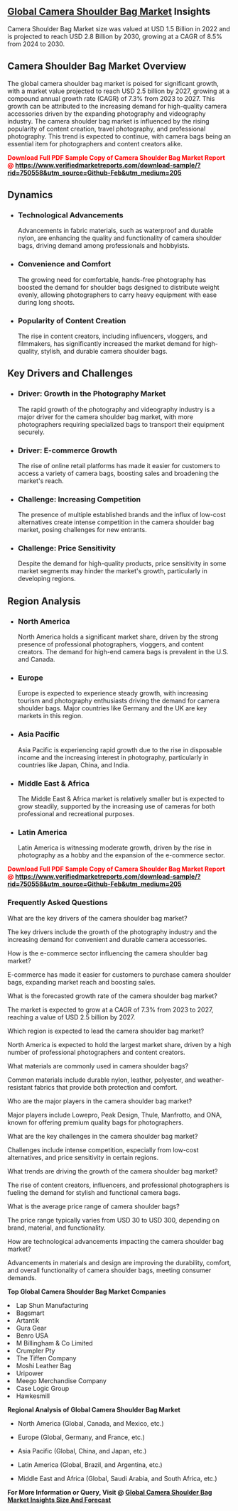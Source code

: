 <h2><a href="https://www.verifiedmarketreports.com/download-sample/?rid=750558&amp;utm_source=Github&amp;utm_medium=205" target="_blank">Global Camera Shoulder Bag Market</a> Insights</h2><p>Camera Shoulder Bag Market size was valued at USD 1.5 Billion in 2022 and is projected to reach USD 2.8 Billion by 2030, growing at a CAGR of 8.5% from 2024 to 2030.</p><p> <h2>Camera Shoulder Bag Market Overview</h2> <p>The global camera shoulder bag market is poised for significant growth, with a market value projected to reach USD 2.5 billion by 2027, growing at a compound annual growth rate (CAGR) of 7.3% from 2023 to 2027. This growth can be attributed to the increasing demand for high-quality camera accessories driven by the expanding photography and videography industry. The camera shoulder bag market is influenced by the rising popularity of content creation, travel photography, and professional photography. This trend is expected to continue, with camera bags being an essential item for photographers and content creators alike.</p> <p><strong><p><span class=""><span style="color: #ff0000;"><strong>Download Full PDF Sample Copy of Camera Shoulder Bag Market Report</strong> @ </span><a href="https://www.verifiedmarketreports.com/download-sample/?rid=750558&amp;utm_source=Github-Feb&amp;utm_medium=205" target="_blank">https://www.verifiedmarketreports.com/download-sample/?rid=750558&amp;utm_source=Github-Feb&amp;utm_medium=205</a></span></p></strong></p> <h2>Dynamics</h2> <ul> <li><h3>Technological Advancements</h3> Advancements in fabric materials, such as waterproof and durable nylon, are enhancing the quality and functionality of camera shoulder bags, driving demand among professionals and hobbyists.</li> <li><h3>Convenience and Comfort</h3> The growing need for comfortable, hands-free photography has boosted the demand for shoulder bags designed to distribute weight evenly, allowing photographers to carry heavy equipment with ease during long shoots.</li> <li><h3>Popularity of Content Creation</h3> The rise in content creators, including influencers, vloggers, and filmmakers, has significantly increased the market demand for high-quality, stylish, and durable camera shoulder bags.</li> </ul> <h2>Key Drivers and Challenges</h2> <ul> <li><h3>Driver: Growth in the Photography Market</h3> The rapid growth of the photography and videography industry is a major driver for the camera shoulder bag market, with more photographers requiring specialized bags to transport their equipment securely.</li> <li><h3>Driver: E-commerce Growth</h3> The rise of online retail platforms has made it easier for customers to access a variety of camera bags, boosting sales and broadening the market's reach.</li> <li><h3>Challenge: Increasing Competition</h3> The presence of multiple established brands and the influx of low-cost alternatives create intense competition in the camera shoulder bag market, posing challenges for new entrants.</li> <li><h3>Challenge: Price Sensitivity</h3> Despite the demand for high-quality products, price sensitivity in some market segments may hinder the market's growth, particularly in developing regions.</li> </ul> <h2>Region Analysis</h2> <ul> <li><h3>North America</h3> North America holds a significant market share, driven by the strong presence of professional photographers, vloggers, and content creators. The demand for high-end camera bags is prevalent in the U.S. and Canada.</li> <li><h3>Europe</h3> Europe is expected to experience steady growth, with increasing tourism and photography enthusiasts driving the demand for camera shoulder bags. Major countries like Germany and the UK are key markets in this region.</li> <li><h3>Asia Pacific</h3> Asia Pacific is experiencing rapid growth due to the rise in disposable income and the increasing interest in photography, particularly in countries like Japan, China, and India.</li> <li><h3>Middle East & Africa</h3> The Middle East & Africa market is relatively smaller but is expected to grow steadily, supported by the increasing use of cameras for both professional and recreational purposes.</li> <li><h3>Latin America</h3> Latin America is witnessing moderate growth, driven by the rise in photography as a hobby and the expansion of the e-commerce sector.</li> </ul> <p><strong><p><span class=""><span style="color: #ff0000;"><strong>Download Full PDF Sample Copy of Camera Shoulder Bag Market Report</strong> @ </span><a href="https://www.verifiedmarketreports.com/download-sample/?rid=750558&amp;utm_source=Github-Feb&amp;utm_medium=205" target="_blank">https://www.verifiedmarketreports.com/download-sample/?rid=750558&amp;utm_source=Github-Feb&amp;utm_medium=205</a></span></p></strong></p> <h3>Frequently Asked Questions</h3> <p>What are the key drivers of the camera shoulder bag market?</p> <p>The key drivers include the growth of the photography industry and the increasing demand for convenient and durable camera accessories.</p> <p>How is the e-commerce sector influencing the camera shoulder bag market?</p> <p>E-commerce has made it easier for customers to purchase camera shoulder bags, expanding market reach and boosting sales.</p> <p>What is the forecasted growth rate of the camera shoulder bag market?</p> <p>The market is expected to grow at a CAGR of 7.3% from 2023 to 2027, reaching a value of USD 2.5 billion by 2027.</p> <p>Which region is expected to lead the camera shoulder bag market?</p> <p>North America is expected to hold the largest market share, driven by a high number of professional photographers and content creators.</p> <p>What materials are commonly used in camera shoulder bags?</p> <p>Common materials include durable nylon, leather, polyester, and weather-resistant fabrics that provide both protection and comfort.</p> <p>Who are the major players in the camera shoulder bag market?</p> <p>Major players include Lowepro, Peak Design, Thule, Manfrotto, and ONA, known for offering premium quality bags for photographers.</p> <p>What are the key challenges in the camera shoulder bag market?</p> <p>Challenges include intense competition, especially from low-cost alternatives, and price sensitivity in certain regions.</p> <p>What trends are driving the growth of the camera shoulder bag market?</p> <p>The rise of content creators, influencers, and professional photographers is fueling the demand for stylish and functional camera bags.</p> <p>What is the average price range of camera shoulder bags?</p> <p>The price range typically varies from USD 30 to USD 300, depending on brand, material, and functionality.</p> <p>How are technological advancements impacting the camera shoulder bag market?</p> <p>Advancements in materials and design are improving the durability, comfort, and overall functionality of camera shoulder bags, meeting consumer demands.</p> </p><p><strong>Top Global Camera Shoulder Bag Market Companies</strong></p><div data-test-id=""><p><li>Lap Shun Manufacturing</li><li> Bagsmart</li><li> Artantik</li><li> Gura Gear</li><li> Benro USA</li><li> M Billingham & Co Limited</li><li> Crumpler Pty</li><li> The Tiffen Company</li><li> Moshi Leather Bag</li><li> Uripower</li><li> Meego Merchandise Company</li><li> Case Logic Group</li><li> Hawkesmill</li></p><div><strong>Regional Analysis of&nbsp;Global Camera Shoulder Bag Market</strong></div><ul><li dir="ltr"><p dir="ltr">North America&nbsp;(Global, Canada, and Mexico, etc.)</p></li><li dir="ltr"><p dir="ltr">Europe (Global, Germany, and France, etc.)</p></li><li dir="ltr"><p dir="ltr">Asia Pacific&nbsp;(Global, China, and Japan, etc.)</p></li><li dir="ltr"><p dir="ltr">Latin America&nbsp;(Global, Brazil, and Argentina, etc.)</p></li><li dir="ltr">Middle East and Africa&nbsp;(Global, Saudi Arabia, and South Africa, etc.)</li></ul><p><strong>For More Information or Query, Visit @&nbsp;</strong><strong><a href="https://www.verifiedmarketreports.com/product/camera-shoulder-bag-market/?utm_source=Github&amp;utm_medium=205" target="_blank">Global Camera Shoulder Bag Market Insights Size And Forecast</a></strong></p></div>
